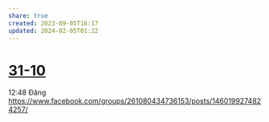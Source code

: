 ```yaml
---
share: true
created: 2023-09-05T16:17
updated: 2024-02-05T01:22
---
```


# [31-10](31-10.md)
12:48 Đăng https://www.facebook.com/groups/261080434736153/posts/1460199274824257/